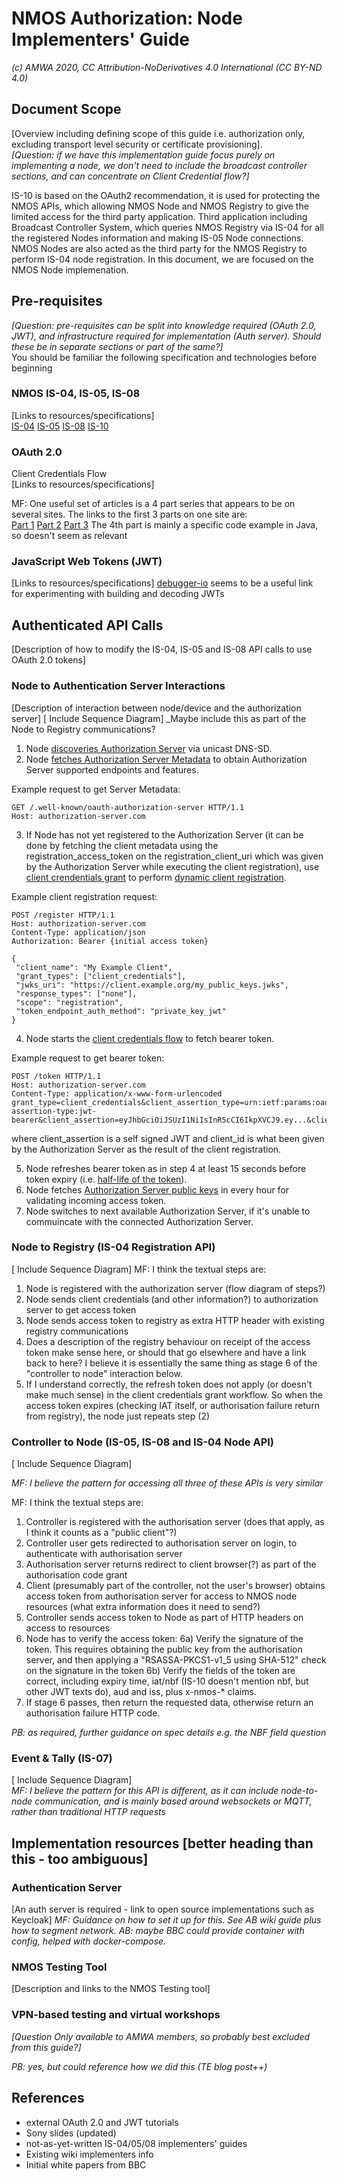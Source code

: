 # NMOS Authorization: Node  Implementers' Guide
_(c) AMWA 2020, CC Attribution-NoDerivatives 4.0 International (CC BY-ND 4.0)_

## Document Scope
[Overview including defining scope of this guide i.e. authorization only, excluding transport level security or certificate provisioning].  
_[Question: if we have this implementation guide focus purely on implementing a node, we don't need to include the broadcast controller sections, and can concentrate on Client Credential flow?]_  

IS-10 is based on the OAuth2 recommendation, it is used for protecting the NMOS APIs, which allowing NMOS Node and NMOS Registry to give the limited access for the third party application. Third application including Broadcast Controller System, which queries NMOS Registry via IS-04 for all the registered Nodes information and making IS-05 Node connections. NMOS Nodes are also acted as the third party for the NMOS Registry to perform IS-04 node registration.  In this document, we are focused on the NMOS Node implemenation.
    
## Pre-requisites
_[Question: pre-requisites can be split into knowledge required (OAuth 2.0, JWT), and infrastructure required for implementation (Auth server). Should these be in separate sections or part of the same?]_  
  You should be familiar the following specification and technologies before beginning 
  
### NMOS IS-04, IS-05, IS-08
[Links to resources/specifications]  
[IS-04](https://specs.amwa.tv/is-04/)
[IS-05](https://specs.amwa.tv/is-05/)
[IS-08](https://specs.amwa.tv/is-08/)
[IS-10](https://specs.amwa.tv/is-10/)
  
### OAuth 2.0
Client Credentials Flow  
[Links to resources/specifications]  

MF: One useful set of articles is a 4 part series that appears to be on several sites. The links to the first 3 parts on one site are:  
[Part 1](https://dzone.com/articles/deep-dive-to-oauth20-amp-jwt-part-1-setting-the-st "https://dzone.com/articles/deep-dive-to-oauth20-amp-jwt-part-1-setting-the-st")
[Part 2](https://dzone.com/articles/deep-dive-to-oauth20-amp-jwt-part-2-oauth20)
[Part 3](https://dzone.com/articles/deep-dive-to-oauth20-amp-jwt-part-3-jwt)
The 4th part is mainly a specific code example in Java, so doesn't seem as relevant

### JavaScript Web Tokens (JWT)
[Links to resources/specifications]
[debugger-io](https://jwt.io/#debugger-io)  seems to be a useful link for experimenting with building and decoding JWTs  
  
## Authenticated API Calls
[Description of how to modify the IS-04, IS-05 and IS-08 API calls to use OAuth 2.0 tokens]  
### Node to Authentication Server Interactions  
[Description of interaction between node/device and the authorization server]
[ Include Sequence Diagram]
_Maybe include this as part of the Node to Registry communications?

1. Node [discoveries Authorization Server](https://specs.amwa.tv/is-10/branches/v1.0-dev/docs/3.0._Discovery.html#dns-sd-advertisement) via unicast DNS-SD.
2. Node [fetches Authorization Server Metadata](https://specs.amwa.tv/is-10/branches/v1.0-dev/docs/3.0._Discovery.html#authorization-server-metadata-endpoint) to obtain Authorization Server supported endpoints and features.

Example request to get Server Metadata:

    GET /.well-known/oauth-authorization-server HTTP/1.1
    Host: authorization-server.com

3. If Node has not yet registered to the Authorization Server (it can be done by fetching the client metadata using the registration_access_token on the registration_client_uri which was given by the Authorization Server while executing the client registration), use [client crendentials grant](https://specs.amwa.tv/is-10/branches/v1.0-dev/docs/4.2._Behaviour_-_Clients.html#client-credentials) to perform [dynamic client registration](https://specs.amwa.tv/is-10/branches/v1.0-dev/docs/4.2._Behaviour_-_Clients.html#client-registration).

Example client registration request:

    POST /register HTTP/1.1
    Host: authorization-server.com
    Content-Type: application/json
    Authorization: Bearer {initial access token}
    
	{
	 "client_name": "My Example Client",
	 "grant_types": ["client_credentials"],
	 "jwks_uri": "https://client.example.org/my_public_keys.jwks",
	 "response_types": ["none"],
	 "scope": "registration",
	 "token_endpoint_auth_method": "private_key_jwt"
	} 

4. Node starts the [client credentials flow](https://specs.amwa.tv/is-10/branches/v1.0-dev/docs/4.3._Behaviour_-_Token_Requests.html#access-token-request-and-response) to fetch bearer token.

Example request to get bearer token:

	POST /token HTTP/1.1
	Host: authorization-server.com
    Content-Type: application/x-www-form-urlencoded
    grant_type=client_credentials&client_assertion_type=urn:ietf:params:oauth:client-assertion-type:jwt-bearer&client_assertion=eyJhbGciOiJSUzI1NiIsInR5cCI6IkpXVCJ9.ey...&client_id=1234567&scope=registration

where client_assertion is a self signed JWT and client_id is what been given by the Authorization Server as the result of the client registration.

5. Node refreshes bearer token as in step 4 at least 15 seconds before token expiry (i.e. [half-life of the token](https://specs.amwa.tv/is-10/branches/v1.0-dev/docs/4.4._Behaviour_-_Access_Tokens.html#access-token-lifetime)).
6. Node fetches [Authorization Server public keys](https://specs.amwa.tv/is-10/branches/v1.0-dev/docs/4.5._Behaviour_-_Resource_Servers.html#public-keys) in every hour for  validating incoming access token.
7. Node switches to next available Authorization Server, if it's unable to commuincate with the connected Authorization Server.
  
### Node to Registry (IS-04 Registration API)  
[ Include Sequence Diagram]
MF: I think the textual steps are:

1. Node is registered with the authorization server (flow diagram of steps?)  
2. Node sends client credentials (and other information?) to authorization server to get access token 
3. Node sends access token to registry as extra HTTP header with existing registry communications
4. Does a description of the registry behaviour on receipt of the access token make sense here, or should that go elsewhere and have a link back to here? I believe it is essentially the same thing as stage 6 of the "controller to node" interaction below.  
5. If I understand correctly, the refresh token does not apply (or doesn't make much sense) in the client credentials grant workflow. So when the access token expires (checking IAT itself, or authorisation failure return from registry), the node just repeats step (2) 
  
### Controller to Node (IS-05, IS-08 and IS-04 Node API)  
[ Include Sequence Diagram]  

_MF: I believe the pattern for accessing all three of these APIs is very similar_

MF: I think the textual steps are:
1) Controller is registered with the authorisation server (does that apply, as I think it counts as a "public client"?)
2) Controller user gets redirected to authorisation server on login, to authenticate with authorisation server
3) Authorisation server returns redirect to client browser(?) as part of the authorisation code grant
4) Client (presumably part of the controller, not the user's browser) obtains access token from authorisation server for access to NMOS node resources (what extra information does it need to send?)
5) Controller sends access token to Node as part of HTTP headers on access to resources
6) Node has to verify the access token:
6a) Verify the signature of the token. This requires obtaining the public key from the authorisation server, and then applying a "RSASSA-PKCS1-v1_5 using SHA-512" check on the signature in the token
6b) Verify the fields of the token are correct, including expiry time, iat/nbf (IS-10 doesn't mention nbf, but other JWT texts do), aud and iss, plus x-nmos-* claims.
7) If stage 6 passes, then return the requested data, otherwise return an authorisation failure HTTP code.

_PB: as required, further guidance on spec details e.g. the NBF field question_  

### Event & Tally (IS-07)
[ Include Sequence Diagram]  
_MF: I believe the pattern for this API is different, as it can include node-to-node communication, and is mainly based around websockets or MQTT, rather than traditional HTTP requests_

## Implementation resources [better heading than this - too ambiguous]  
### Authentication Server
[An auth server is required - link to open source implementations such as Keycloak]
_MF: Guidance on how to set it up for this. See AB wiki guide plus how to segment network. AB: maybe BBC could provide container with config, helped with docker-compose._  
  
### NMOS Testing Tool
[Description and links to the NMOS Testing tool]  
  
### VPN-based testing and virtual workshops
_[Question Only available to AMWA members, so probably best excluded from this guide?]_

_PB: yes, but could reference how we did this (TE blog post++)_

## References
-   external OAuth 2.0 and JWT tutorials
-   Sony slides (updated)
-   not-as-yet-written IS-04/05/08 implementers' guides
-   Existing wiki implementers info
-   Initial white papers from BBC









<!--stackedit_data:
eyJkaXNjdXNzaW9ucyI6eyJpeVREbld2VTN4ckFiQkoyIjp7In
N0YXJ0Ijo1NTk1LCJlbmQiOjU3NzUsInRleHQiOiIxLiBOb2Rl
IGlzIHJlZ2lzdGVyZWQgd2l0aCB0aGUgYXV0aG9yaXphdGlvbi
BzZXJ2ZXIgKGZsb3cgZGlhZ3JhbSBvZiBzdGVwcz8p4oCmIn0s
InV6S1Vnc3BremRCdnE4UEoiOnsic3RhcnQiOjY2MTIsImVuZC
I6NjczMSwidGV4dCI6IjEpIENvbnRyb2xsZXIgaXMgcmVnaXN0
ZXJlZCB3aXRoIHRoZSBhdXRob3Jpc2F0aW9uIHNlcnZlciAoZG
9lcyB0aGF0IGFwcGx5LCBhc+KApiJ9LCJSRGpNdnZuc1YxTkVl
N05VIjp7InN0YXJ0Ijo2MTMyLCJlbmQiOjYzOTksInRleHQiOi
I1LiBJZiBJIHVuZGVyc3RhbmQgY29ycmVjdGx5LCB0aGUgcmVm
cmVzaCB0b2tlbiBkb2VzIG5vdCBhcHBseSAob3IgZG9lc24ndC
BtYWtl4oCmIn19LCJjb21tZW50cyI6eyJkS0l5ZWdlZ29rZ2lQ
ZU9GIjp7ImRpc2N1c3Npb25JZCI6Iml5VERuV3ZVM3hyQWJCSj
IiLCJzdWIiOiJnaDozMDIzMTMyMSIsInRleHQiOiJkZXNjcmli
ZWQgaW4gc3RlcCAzIGFuZCA0IG9mIE5vZGUgdG8gQXV0aGVudG
ljYXRpb24gU2VydmVyIEludGVyYWN0aW9ucyIsImNyZWF0ZWQi
OjE2MTIzOTg1MjE0MDh9LCJrcDVRQ2F1RjRmd2JHWWJsIjp7Im
Rpc2N1c3Npb25JZCI6InV6S1Vnc3BremRCdnE4UEoiLCJzdWIi
OiJnaDozMDIzMTMyMSIsInRleHQiOiJtYXliZSB0aGlzIGJpdC
BzaG91bGQgYmUgZGVzY3JpYmVkIGluIGFub3RoZXIgZG9jICBD
b250cm9sbGVyIEltcGxlbWVuYXRlciBHdWlkZSBzZWN0aW9uIE
NvbnRyb2xsZXIgdG8gQXV0aGVudGljYXRpb24gU2VydmVyIElu
dGVyYWN0aW9ucyIsImNyZWF0ZWQiOjE2MTIzOTg4NTQ0NTl9LC
JraFFZcHNydWMzbEhtSEFMIjp7ImRpc2N1c3Npb25JZCI6IlJE
ak12dm5zVjFORWU3TlUiLCJzdWIiOiJnaDozMDIzMTMyMSIsIn
RleHQiOiJkZXNjcmliZWQgaW4gc3RlcCA1IG9mIE5vZGUgdG8g
QXV0aGVudGljYXRpb24gU2VydmVyIEludGVyYWN0aW9ucyIsIm
NyZWF0ZWQiOjE2MTIzOTg5MjYxNjh9fSwiaGlzdG9yeSI6WzU1
MzM4NjA5MSwyNjc3MDIzNTIsLTExMjkyMDg0MSwtMjExNDQ4NT
AzOCw4MTQ4MDE0NjAsMTI4NjAxNTg2MywxNzQwNDg0MzMzLDY2
NDQ0NjAyOSwxMDMwNDUxNjg5LC05Njk0NzE0MSwxMjI1NzMzMj
c5LDI5NDQ0NTg4MSwtNjEzNTExMjQwLDE1NzY5OTkyOTIsMTY0
NzA5NDAxMiwxNzE4MzI4MTE1LC0yMDMzNDI3ODM4LDIxMjU1NT
c1MzYsLTEyNzc0OTM0MDEsNTgyMzk2ODY1XX0=
-->